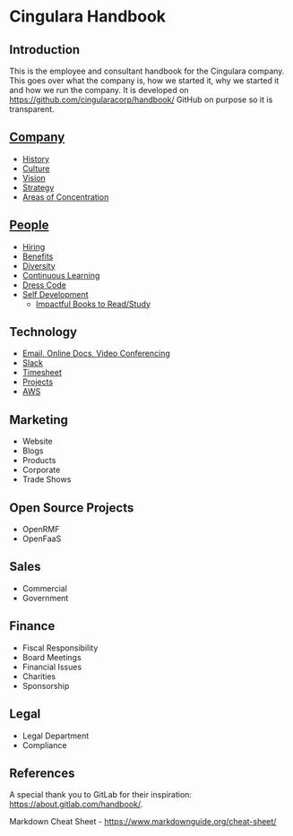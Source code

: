 # Cingulara Handbook


## Introduction
This is the employee and consultant handbook for the Cingulara company. This goes over what the company is, how we started it, why we started it and how we run the company. It is developed on https://github.com/cingularacorp/handbook/ GitHub on purpose so it is transparent. 

## [Company](https://github.com/cingularacorp/handbook/tree/master/company)
* [History](https://github.com/cingularacorp/handbook/tree/master/company#history)
* [Culture](https://github.com/cingularacorp/handbook/tree/master/company#culture)
* [Vision](https://github.com/cingularacorp/handbook/tree/master/company#vision)
* [Strategy](https://github.com/cingularacorp/handbook/tree/master/company#strategy)
* [Areas of Concentration](https://github.com/cingularacorp/handbook/tree/master/company#areas-of-concentration)

## [People](https://github.com/cingularacorp/handbook/tree/master/people)
* [Hiring](https://github.com/cingularacorp/handbook/tree/master/people#hiring)
* [Benefits](https://github.com/cingularacorp/handbook/tree/master/people#benefits)
* [Diversity](https://github.com/cingularacorp/handbook/tree/master/people#diversity)
* [Continuous Learning](https://github.com/cingularacorp/handbook/tree/master/people#continuous-learning)
* [Dress Code](https://github.com/cingularacorp/handbook/tree/master/people#dress-code)
* [Self Development](https://github.com/cingularacorp/handbook/tree/master/people#self-development)
    * [Impactful Books to Read/Study](https://github.com/cingularacorp/handbook/tree/master/people#impactful-books-to-readstudy)

## Technology
* [Email, Online Docs, Video Conferencing](https://github.com/cingularacorp/handbook/blob/master/technology/README.md#email-online-docs-video-conferencing)
* [Slack](https://github.com/cingularacorp/handbook/blob/master/technology/README.md#slack)
* [Timesheet](https://github.com/cingularacorp/handbook/blob/master/technology/README.md#timesheet)
* [Projects](https://github.com/cingularacorp/handbook/blob/master/technology/README.md#projects)
* [AWS](https://github.com/cingularacorp/handbook/blob/master/technology/README.md#aws)

## Marketing
* Website
* Blogs
* Products
* Corporate
* Trade Shows

## Open Source Projects
* OpenRMF
* OpenFaaS

## Sales
* Commercial
* Government

## Finance
* Fiscal Responsibility
* Board Meetings
* Financial Issues
* Charities
* Sponsorship

## Legal
* Legal Department
* Compliance

## References
A special thank you to GitLab for their inspiration: https://about.gitlab.com/handbook/.

Markdown Cheat Sheet - https://www.markdownguide.org/cheat-sheet/